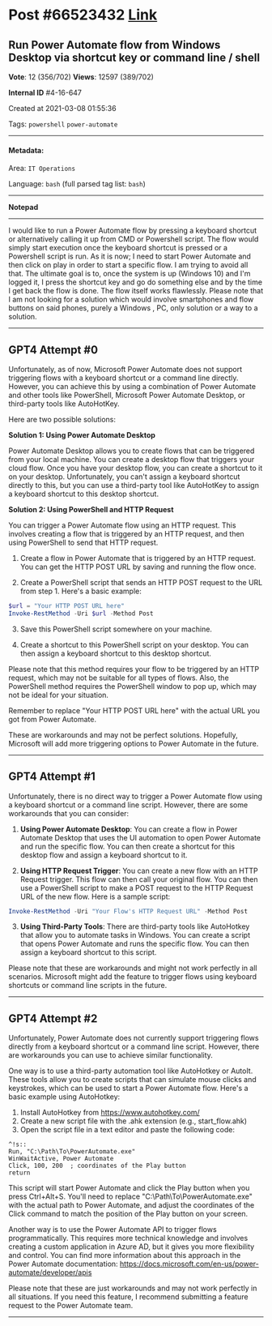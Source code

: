 
# Post \#66523432 [Link](https://stackoverflow.com/questions/66523432/)

## Run Power Automate flow from Windows Desktop via shortcut key or command line / shell

**Vote**: 12 (356/702) **Views**: 12597 (389/702) 

**Internal ID** \#4-16-647

Created at 2021-03-08 01:55:36

Tags: `powershell` `power-automate`

----------

#### Metadata:

Area: `IT Operations`

Language: `bash` (full parsed tag list: `bash`)

----------

**Notepad**


----------

I would like to run a Power Automate flow by pressing a keyboard shortcut or alternatively calling it up from CMD or Powershell script.
The flow would simply start execution once the keyboard shortcut is pressed or a Powershell script is run.
As it is now; I need to start Power Automate and then click on play in order to start a specific flow. I am trying to avoid all that.
The ultimate goal is to, once the system is up (Windows 10) and I'm logged it, I press the shortcut key and go do something else and by the time I get back the flow is done. The flow itself works flawlessly. Please note that I am not looking for a solution which would involve smartphones and flow buttons on said phones, purely  a Windows , PC, only solution or a way to a solution.


----------
        
## GPT4 Attempt \#0

Unfortunately, as of now, Microsoft Power Automate does not support triggering flows with a keyboard shortcut or a command line directly. However, you can achieve this by using a combination of Power Automate and other tools like PowerShell, Microsoft Power Automate Desktop, or third-party tools like AutoHotKey.

Here are two possible solutions:

**Solution 1: Using Power Automate Desktop**

Power Automate Desktop allows you to create flows that can be triggered from your local machine. You can create a desktop flow that triggers your cloud flow. Once you have your desktop flow, you can create a shortcut to it on your desktop. Unfortunately, you can't assign a keyboard shortcut directly to this, but you can use a third-party tool like AutoHotKey to assign a keyboard shortcut to this desktop shortcut.

**Solution 2: Using PowerShell and HTTP Request**

You can trigger a Power Automate flow using an HTTP request. This involves creating a flow that is triggered by an HTTP request, and then using PowerShell to send that HTTP request.

1. Create a flow in Power Automate that is triggered by an HTTP request. You can get the HTTP POST URL by saving and running the flow once.

2. Create a PowerShell script that sends an HTTP POST request to the URL from step 1. Here's a basic example:

```powershell
$url = "Your HTTP POST URL here"
Invoke-RestMethod -Uri $url -Method Post
```

3. Save this PowerShell script somewhere on your machine.

4. Create a shortcut to this PowerShell script on your desktop. You can then assign a keyboard shortcut to this desktop shortcut.

Please note that this method requires your flow to be triggered by an HTTP request, which may not be suitable for all types of flows. Also, the PowerShell method requires the PowerShell window to pop up, which may not be ideal for your situation.

Remember to replace "Your HTTP POST URL here" with the actual URL you got from Power Automate.

These are workarounds and may not be perfect solutions. Hopefully, Microsoft will add more triggering options to Power Automate in the future.

--------

## GPT4 Attempt \#1

Unfortunately, there is no direct way to trigger a Power Automate flow using a keyboard shortcut or a command line script. However, there are some workarounds that you can consider:

1. **Using Power Automate Desktop**: You can create a flow in Power Automate Desktop that uses the UI automation to open Power Automate and run the specific flow. You can then create a shortcut for this desktop flow and assign a keyboard shortcut to it.

2. **Using HTTP Request Trigger**: You can create a new flow with an HTTP Request trigger. This flow can then call your original flow. You can then use a PowerShell script to make a POST request to the HTTP Request URL of the new flow. Here is a sample script:

```powershell
Invoke-RestMethod -Uri "Your Flow's HTTP Request URL" -Method Post
```

3. **Using Third-Party Tools**: There are third-party tools like AutoHotkey that allow you to automate tasks in Windows. You can create a script that opens Power Automate and runs the specific flow. You can then assign a keyboard shortcut to this script.

Please note that these are workarounds and might not work perfectly in all scenarios. Microsoft might add the feature to trigger flows using keyboard shortcuts or command line scripts in the future.

--------

## GPT4 Attempt \#2

Unfortunately, Power Automate does not currently support triggering flows directly from a keyboard shortcut or a command line script. However, there are workarounds you can use to achieve similar functionality.

One way is to use a third-party automation tool like AutoHotkey or AutoIt. These tools allow you to create scripts that can simulate mouse clicks and keystrokes, which can be used to start a Power Automate flow. Here's a basic example using AutoHotkey:

1. Install AutoHotkey from https://www.autohotkey.com/
2. Create a new script file with the .ahk extension (e.g., start_flow.ahk)
3. Open the script file in a text editor and paste the following code:

```autohotkey
^!s::
Run, "C:\Path\To\PowerAutomate.exe"
WinWaitActive, Power Automate
Click, 100, 200  ; coordinates of the Play button
return
```

This script will start Power Automate and click the Play button when you press Ctrl+Alt+S. You'll need to replace "C:\Path\To\PowerAutomate.exe" with the actual path to Power Automate, and adjust the coordinates of the Click command to match the position of the Play button on your screen.

Another way is to use the Power Automate API to trigger flows programmatically. This requires more technical knowledge and involves creating a custom application in Azure AD, but it gives you more flexibility and control. You can find more information about this approach in the Power Automate documentation: https://docs.microsoft.com/en-us/power-automate/developer/apis

Please note that these are just workarounds and may not work perfectly in all situations. If you need this feature, I recommend submitting a feature request to the Power Automate team.

--------
